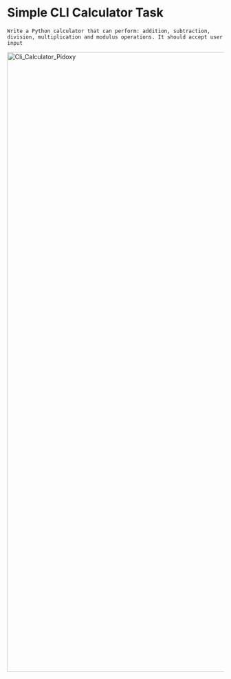 # Simple CLI Calculator Task

    Write a Python calculator that can perform: addition, subtraction, division, multiplication and modulus operations. It should accept user input

     
<img width="1440" alt="Cli_Calculator_Pidoxy" src="https://user-images.githubusercontent.com/56538561/168654069-bed7bdfd-cd09-4c07-9b65-95606204ac52.png">
